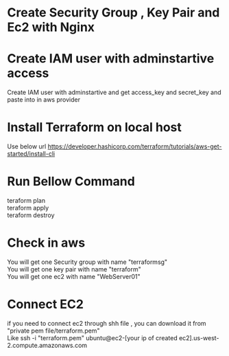 # Create Security Group , Key Pair and Ec2 with Nginx

# Create IAM user with adminstartive access

Create IAM user with adminstartive and get access_key and secret_key and paste into in aws provider

 # Install Terraform on local host 
  Use below url 
  https://developer.hashicorp.com/terraform/tutorials/aws-get-started/install-cli

 # Run Bellow Command
  teraform plan   
  teraform apply  
  teraform destroy  

 # Check in aws
  You will get one Security group with name "terraformsg"  
  You will get one key pair with name "terraform"  
   You will get one ec2 with name "WebServer01"  

# Connect EC2 
 if you need to connect ec2 through shh file , you can download it from "private pem file/terraform.pem"  
 Like
 ssh -i "terraform.pem" ubuntu@ec2-[your ip of created ec2].us-west-2.compute.amazonaws.com
 
    
 



  


  


